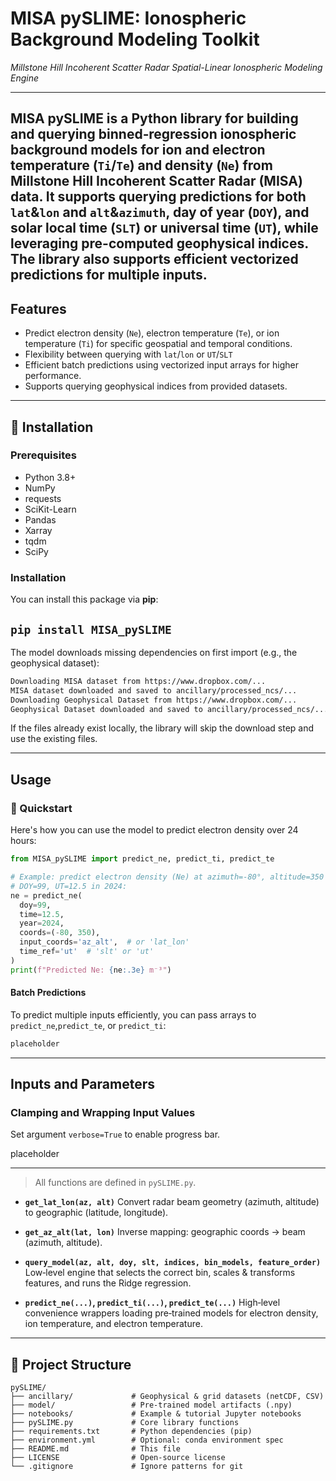 # **MISA pySLIME: Ionospheric Background Modeling Toolkit**
*Millstone Hill Incoherent Scatter Radar Spatial-Linear Ionospheric Modeling Engine*

--- 
MISA pySLIME is a Python library for building and querying binned‑regression ionospheric background models for ion and electron temperature (`Ti`/`Te`) and density (`Ne`) from Millstone Hill Incoherent Scatter Radar (MISA) data.
It supports querying predictions for both `lat`&`lon` and `alt`&`azimuth`, day of year (`DOY`), and solar local time (`SLT`) or universal time (`UT`), while leveraging pre-computed geophysical indices. The library also supports efficient vectorized predictions for multiple inputs.
---

## **Features**  
- Predict electron density (`Ne`), electron temperature (`Te`), or ion temperature (`Ti`) for specific geospatial and temporal conditions.
- Flexibility between querying with `lat`/`lon` or `UT`/`SLT`
- Efficient batch predictions using vectorized input arrays for higher performance.
- Supports querying geophysical indices from provided datasets.

---


## 🔧 Installation

### Prerequisites

* Python 3.8+
* NumPy
* requests 
* SciKit-Learn 
* Pandas 
* Xarray 
* tqdm 
* SciPy

### Installation
You can install this package via **pip**:

``
pip install MISA_pySLIME
``
---
The model downloads missing dependencies on first import (e.g., the geophysical dataset):
```bash
Downloading MISA dataset from https://www.dropbox.com/...
MISA dataset downloaded and saved to ancillary/processed_ncs/...
Downloading Geophysical Dataset from https://www.dropbox.com/...
Geophysical Dataset downloaded and saved to ancillary/processed_ncs/...
```

If the files already exist locally, the library will skip the download step and use the existing files.

---


## Usage
### 🚀 Quickstart

Here's how you can use the model to predict electron density over 24 hours:

```python
from MISA_pySLIME import predict_ne, predict_ti, predict_te

# Example: predict electron density (Ne) at azimuth=-80°, altitude=350 km,
# DOY=99, UT=12.5 in 2024:
ne = predict_ne(
  doy=99,
  time=12.5,
  year=2024,
  coords=(-80, 350),
  input_coords='az_alt',  # or 'lat_lon'
  time_ref='ut'  # 'slt' or 'ut'
)
print(f"Predicted Ne: {ne:.3e} m⁻³")
```
#### **Batch Predictions**

To predict multiple inputs efficiently, you can pass arrays to `predict_ne`,`predict_te`, or `predict_ti`:

```python
placeholder
```

---

## **Inputs and Parameters**

### **Clamping and Wrapping Input Values**

Set argument `verbose=True` to enable progress bar.

placeholder

---


> All functions are defined in `pySLIME.py`.

* **`get_lat_lon(az, alt)`**
  Convert radar beam geometry (azimuth, altitude) to geographic (latitude, longitude).

* **`get_az_alt(lat, lon)`**
  Inverse mapping: geographic coords → beam (azimuth, altitude).

* **`query_model(az, alt, doy, slt, indices, bin_models, feature_order)`**
  Low‑level engine that selects the correct bin, scales & transforms features, and runs the Ridge regression.

* **`predict_ne(...)`, `predict_ti(...)`, `predict_te(...)`**
  High‑level convenience wrappers loading pre‑trained models for electron density, ion temperature, and electron temperature.

---

## 📁 Project Structure

```text
pySLIME/
├── ancillary/             # Geophysical & grid datasets (netCDF, CSV)
├── model/                 # Pre‑trained model artifacts (.npy)
├── notebooks/             # Example & tutorial Jupyter notebooks
├── pySLIME.py             # Core library functions
├── requirements.txt       # Python dependencies (pip)
├── environment.yml        # Optional: conda environment spec
├── README.md              # This file
├── LICENSE                # Open‑source license
└── .gitignore             # Ignore patterns for git
```

